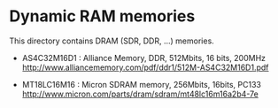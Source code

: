 Dynamic RAM memories
====================

  This directory contains DRAM (SDR, DDR, ...) memories.

  * AS4C32M16D1 : Alliance Memory, DDR, 512Mbits, 16 bits, 200MHz
      http://www.alliancememory.com/pdf/ddr1/512M-AS4C32M16D1.pdf

  * MT18LC16M16 : Micron SDRAM memory, 256Mbits, 16bits, PC133
      http://www.micron.com/parts/dram/sdram/mt48lc16m16a2b4-7e
